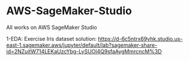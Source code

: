 # AWS-SageMaker-Studio
All works on AWS SageMaker Studio

1-EDA: Exercise Iris dataset solution:
https://d-6c5ntrx69yhk.studio.us-east-1.sagemaker.aws/jupyter/default/lab?sagemaker-share-id=2NZuitW714LEKaUzcYbg-LySUOl4Q9sfaAygMmrcncM%3D

